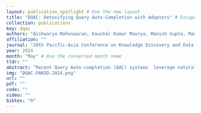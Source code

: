 ```yaml
---
layout: publication_spotlight # Use the new layout
title: "DQAC: Detoxifying Query Auto-Completion with Adapters" # Escape quotes in title
collection: publications
key: dqac
authors: "Aishwarya Maheswaran, Kaushal Kumar Maurya, Manish Gupta, Maunendra Sankar Desarkar."
affiliation: ""
journal: "28th Pacific-Asia Conference on Knowledge Discovery and Data Mining (PAKDD 2024)"
year: 2024
month: "May" # Use the converted month name
tldr: ""
abstract: "Recent Query Auto-completion (QAC) systems  leverage natural language generation or pre-trained language models (PLMs) to demonstrate remarkable performance. However, these systems also suffer from biased and toxic completions. Efforts have been made to address language detoxification within PLMs using controllable text generation (CTG) techniques, involving training with non-toxic data and employing decoding time approaches. As the completions for QAC systems are usually short, these existing CTG methods based on decoding and training are not directly transferable. Towards these concerns, we propose the first public QAC detoxification model, Detoxifying Query Auto-Completion (or DQAC), which utilizes adapters in a CTG framework. DQAC operates on latent representations with no additional overhead. It leverages two adapters for toxic and non-toxic cases. During inference, we fuse these representations in a controlled manner that guides the generation of query completions towards non-toxicity. We evaluate toxicity levels in the generated completions across two real-world datasets using two classifiers: a publicly available (Detoxify) and a search query-specific classifier which we develop (QDetoxify). DQAC consistently outperforms all existing baselines and emerges as a state-of-the-art model providing high quality and low toxicity. We make the code publicly available at https://shorturl.at/zJ024"
img: "DQAC-PAKDD-2024.png"
url: ""
pdf: ""
code: ""
video: ""
bibtex: "0"
---
```

